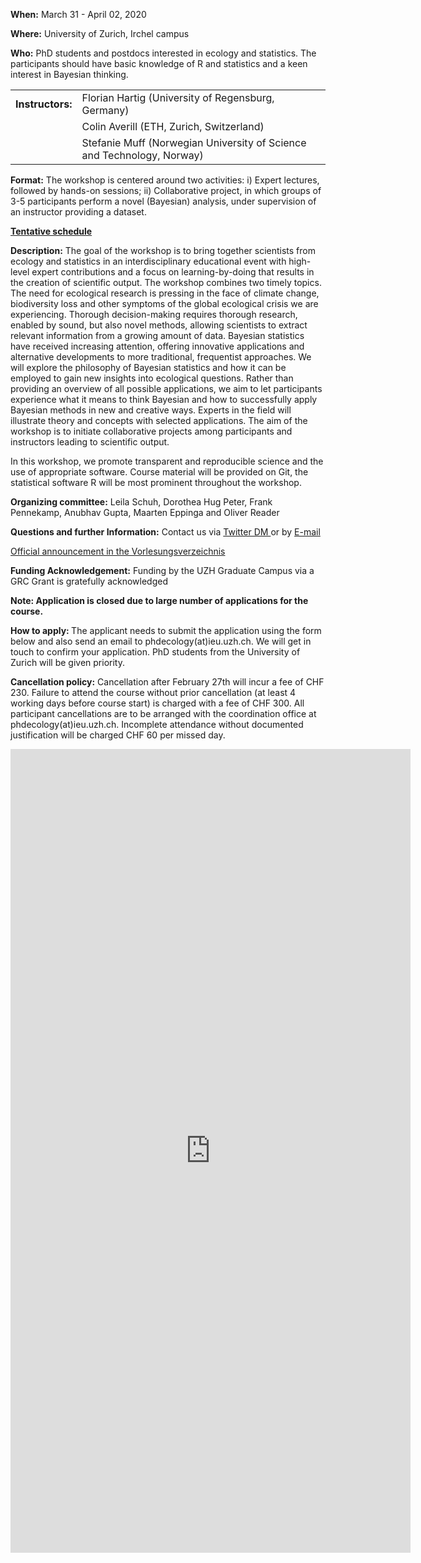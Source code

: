 <p> <b> When:</b> March 31 - April 02, 2020</p>
<p> <b> Where:</b> University of Zurich, Irchel campus</p>
<p> <b> Who:</b> PhD students and postdocs interested in ecology and statistics. The participants should have basic knowledge of R and statistics and a keen interest in Bayesian thinking. </p>

<table border="0">
  <tr>
    <td><b>Instructors:</b>	</td>
    <td>Florian Hartig (University of Regensburg, Germany)</td>
  </tr>
  <tr>
    <td></td>
    <td>Colin Averill (ETH, Zurich, Switzerland)</td>
  </tr>
  <tr>
    <td></td>
    <td>Stefanie Muff (Norwegian University of Science and Technology, Norway)</td>
  </tr>
</table>

**Format:** The workshop is centered around two activities: i) Expert lectures, followed by hands-on sessions; ii) Collaborative project, in which groups of 3-5 participants perform a novel (Bayesian) analysis, under supervision of an instructor providing a dataset.

<a href="schedule.html"><b>Tentative schedule</b></a>

**Description:** The goal of the workshop is to bring together scientists from ecology and statistics in an interdisciplinary educational event with high-level expert contributions and a focus on learning-by-doing that results in the creation of scientific output. 
The workshop combines two timely topics. The need for ecological research is pressing in the face of climate change, biodiversity loss and other symptoms of the global ecological crisis we are experiencing. Thorough decision-making requires thorough research, enabled by sound, but also novel methods, allowing scientists to extract relevant information from a growing amount of data. Bayesian statistics have received increasing attention, offering innovative applications and alternative developments to more traditional, frequentist approaches.
We will explore the philosophy of Bayesian statistics and how it can be employed to gain new insights into ecological questions. Rather than providing an overview of all possible applications, we aim to let participants experience what it means to think Bayesian and how to successfully apply Bayesian methods in new and creative ways. Experts in the field will illustrate theory and concepts with selected applications. The aim of the workshop is to initiate collaborative projects among participants and instructors leading to scientific output. 

In this workshop, we promote transparent and reproducible science and the use of appropriate software. Course material will be provided on Git, the statistical software R will be most prominent throughout the workshop. 

**Organizing committee:** Leila Schuh, Dorothea Hug Peter, Frank Pennekamp, Anubhav Gupta, Maarten Eppinga and Oliver Reader 

**Questions and further Information:** Contact us via <a href="https://twitter.com/EcolBayesZH"> Twitter DM </a> or by <a href="mailto:martin.reader@geo.uzh.ch"> E-mail </a> 

<a href="https://studentservices.uzh.ch/uzh/anonym/vvz/index.html#/details/2019/004/E/50986943"> Official announcement in the Vorlesungsverzeichnis</a>

**Funding Acknowledgement:** Funding by the UZH Graduate Campus via a GRC Grant is gratefully acknowledged

**Note: Application is closed due to large number of applications for the course.**

<a name="application"> <b> How to apply: </b> </a> 
The applicant needs to submit the application using the form below and also send an email to phdecology(at)ieu.uzh.ch. We will get in touch to confirm your application. PhD students from the University of Zurich will be given priority.

**Cancellation policy:** Cancellation after February 27th will incur a fee of CHF 230. Failure to attend the course without prior cancellation (at least 4 working days before course start) is charged with a fee of CHF 300. All participant cancellations are to be arranged with the coordination office at phdecology(at)ieu.uzh.ch. Incomplete attendance without documented justification will be charged CHF 60 per missed day.

<iframe src="https://docs.google.com/forms/d/e/1FAIpQLScKpPMnSTE8eUkQv9MhYIYnAKCPdPPksjUymDfkOeiwYlweSg/viewform?embedded=true" width="640" height="1286" frameborder="0" marginheight="0" marginwidth="0">Loading…</iframe>

